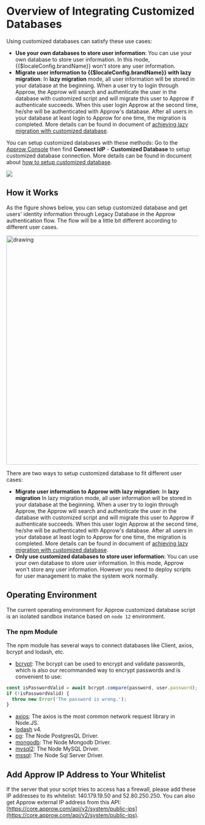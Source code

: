 # Overview of Integrating Customized Databases

<!-- ::: hint-warning
只有**企业版**用户能够使用连接自定义数据库功能，详情请见 [https://authing.cn/pricing](https://authing.cn/pricing)。如果你想试用，请联系 176-0250-2507 或 xuziqiang@authing.cn。
::: -->

Using customized databases can satisfy these use cases:

- **Use your own databases to store user information**: You can use your own database to store user information. In this mode, {{$localeConfig.brandName}} won't store any user information.
- **Migrate user information to {{$localeConfig.brandName}} with lazy migration**: In **lazy migration** mode, all user information will be stored in your database at the beginning. When a user try to login through Approw, the Approw will search and authenticate the user in the database with customized script and will migrate this user to Approw if authenticate succeeds. When this user login Approw at the second time, he/she will be authenticated with Approw's database. After all users in your database at least login to Approw for one time, the migration is completed. More details can be found in document of [achieving lazy migration with customized database](./lazy-migration.md).

You can setup customized databases with these methods: Go to the [Approw Console](https://console.approw.com/console/userpool) then find **Connect IdP** - **Customized Database** to setup customized database connection. More details can be found in document about [how to setup customized database](./configuration/README.md).

![](~@imagesZhCn/guides/database-connection/Xnip2021-02-24_16-58-19.png)

## How it Works

As the figure shows below, you can setup customized database and get users' identity information through Legacy Database in the Approw authentication flow. The flow will be a little bit different according to different user cases.

<img src="~@imagesZhCn/guides/Lark20210305-144321.png" alt="drawing" height=600 style="display:block;margin: 0 auto;"/>

There are two ways to setup customized database to fit different user cases: 

- **Migrate user information to Approw with lazy migration**: In **lazy migration** In lazy migration mode, all user information will be stored in your database at the beginning. When a user try to login through Approw, the Approw will search and authenticate the user in the database with customized script and will migrate this user to Approw if authenticate succeeds. When this user login Approw at the second time, he/she will be authenticated with Approw's database. After all users in your database at least login to Approw for one time, the migration is completed. More details can be found in document of [achieving lazy migration with customized database](./lazy-migration.md).
- **Only use customized databases to store user information**: You can use your own database to store user information. In this mode, Approw won't store any user information. However you need to deploy scripts for user management to make the system work normally.

## Operating Environment

The current operating environment for Approw customized database script is an isolated sandbox instance based on `node 12` environment.

### The npm Module

The npm module has several ways to connect databases like Client, axios, bcrypt and lodash, etc.

- [bcrypt](https://github.com/kelektiv/node.bcrypt.js): The bcrypt can be used to encrypt and validate passwords, which is also our recommanded way to encrypt passwords and is convenient to use:

```javascript
const isPasswordValid = await bcrypt.compare(password, user.password);
if (!isPasswordValid) {
  throw new Error('The password is wrong.');
}
```

- [axios](https://github.com/axios/axios): The axios is the most common network request library in Node.JS. 
- [lodash](https://lodash.com/) v4.
- [pg](https://node-postgres.com/): The Node PostgresQL Driver.
- [mongodb](https://mongodb.github.io/node-mongodb-native/): The Node Mongodb Driver.
- [mysql2](https://github.com/sidorares/node-mysql2): The Node MySQL Driver.
- [mssql](https://github.com/tediousjs/node-mssql): The Node Sql Server Driver.

## Add Approw IP Address to Your Whitelist

If the server that your script tries to access has a firewall, please add these IP addresses to its whitelist: 140.179.19.50 and 52.80.250.250. You can also get Approw external IP address from this API: [https://core.approw.com/api/v2/system/public-ips](https://core.approw.com/api/v2/system/public-ips).
